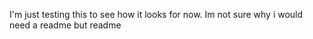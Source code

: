 I'm just testing this to see how it looks for now.
Im not sure why i would need a readme
but readme
